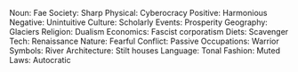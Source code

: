Noun: Fae
Society: Sharp
Physical: Cyberocracy
Positive: Harmonious
Negative: Unintuitive
Culture: Scholarly
Events: Prosperity
Geography: Glaciers
Religion: Dualism
Economics: Fascist corporatism
Diets: Scavenger
Tech: Renaissance
Nature: Fearful
Conflict: Passive
Occupations: Warrior
Symbols: River
Architecture: Stilt houses
Language: Tonal
Fashion: Muted
Laws: Autocratic